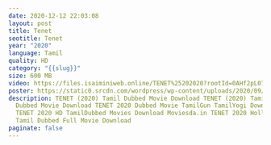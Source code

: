 ```yaml
---
date: 2020-12-12 22:03:08
layout: post
title: Tenet
seotitle: Tenet
year: "2020"
language: Tamil
quality: HD
category: "{{slug}}"
size: 600 MB
video: https://files.isaiminiweb.online/TENET%25202020?rootId=0AHf2pL07ONScUk9PVA
poster: https://static0.srcdn.com/wordpress/wp-content/uploads/2020/09/John-David-Washington-christopher-nolan-Tenet-wallpaper.jpg
description: TENET (2020) Tamil Dubbed Movie Download TENET (2020) TamilRockers
  Dubbed Movie Download TENET 2020 Dubbed Movie TamilGun TamilYogi Download
  TENET 2020 HD TamilDubbed Movies Download Moviesda.in TENET 2020 Hollywood
  Tamil Dubbed Full Movie Download
paginate: false
---
```


